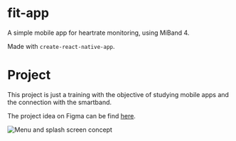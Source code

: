 # fit-app
A simple mobile app for heartrate monitoring, using MiBand 4. 

Made with `create-react-native-app`.

# Project
This project is just a training with the objective of studying mobile apps and the connection with the smartband.

The project idea on Figma can be find [here](https://www.figma.com/file/KK3xn5f48x1LkzZhzSCDva/Heartbeat-App?node-id=0%3A1).

![Menu and splash screen concept](https://i.postimg.cc/cJ5XNmY5/fit-app.png)